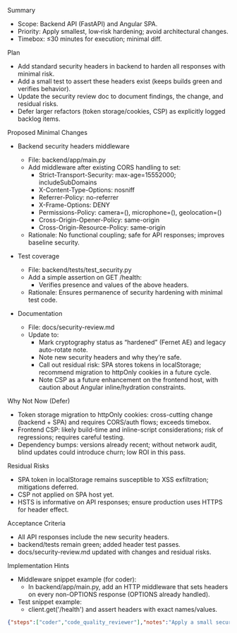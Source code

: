 Summary
- Scope: Backend API (FastAPI) and Angular SPA.
- Priority: Apply smallest, low‑risk hardening; avoid architectural changes.
- Timebox: ≤30 minutes for execution; minimal diff.

Plan
- Add standard security headers in backend to harden all responses with minimal risk.
- Add a small test to assert these headers exist (keeps builds green and verifies behavior).
- Update the security review doc to document findings, the change, and residual risks.
- Defer larger refactors (token storage/cookies, CSP) as explicitly logged backlog items.

Proposed Minimal Changes
- Backend security headers middleware
  - File: backend/app/main.py
  - Add middleware after existing CORS handling to set:
    - Strict-Transport-Security: max-age=15552000; includeSubDomains
    - X-Content-Type-Options: nosniff
    - Referrer-Policy: no-referrer
    - X-Frame-Options: DENY
    - Permissions-Policy: camera=(), microphone=(), geolocation=()
    - Cross-Origin-Opener-Policy: same-origin
    - Cross-Origin-Resource-Policy: same-origin
  - Rationale: No functional coupling; safe for API responses; improves baseline security.

- Test coverage
  - File: backend/tests/test_security.py
  - Add a simple assertion on GET /health:
    - Verifies presence and values of the above headers.
  - Rationale: Ensures permanence of security hardening with minimal test code.

- Documentation
  - File: docs/security-review.md
  - Update to:
    - Mark cryptography status as “hardened” (Fernet AE) and legacy auto-rotate note.
    - Note new security headers and why they’re safe.
    - Call out residual risk: SPA stores tokens in localStorage; recommend migration to httpOnly cookies in a future cycle.
    - Note CSP as a future enhancement on the frontend host, with caution about Angular inline/hydration constraints.

Why Not Now (Defer)
- Token storage migration to httpOnly cookies: cross-cutting change (backend + SPA) and requires CORS/auth flows; exceeds timebox.
- Frontend CSP: likely build-time and inline-script considerations; risk of regressions; requires careful testing.
- Dependency bumps: versions already recent; without network audit, blind updates could introduce churn; low ROI in this pass.

Residual Risks
- SPA token in localStorage remains susceptible to XSS exfiltration; mitigations deferred.
- CSP not applied on SPA host yet.
- HSTS is informative on API responses; ensure production uses HTTPS for header effect.

Acceptance Criteria
- All API responses include the new security headers.
- backend/tests remain green; added header test passes.
- docs/security-review.md updated with changes and residual risks.

Implementation Hints
- Middleware snippet example (for coder):
  - In backend/app/main.py, add an HTTP middleware that sets headers on every non-OPTIONS response (OPTIONS already handled).
- Test snippet example:
  - client.get('/health') and assert headers with exact names/values.

```json
{"steps":["coder","code_quality_reviewer"],"notes":"Apply a small security-headers middleware in backend/app/main.py, add a single test in backend/tests/test_security.py to assert headers on /health, and update docs/security-review.md with findings and residual risks. Token storage migration and CSP are intentionally deferred to keep changes minimal and within the 30-minute window.","tests":"Run backend tests. New assertions: response.headers['Strict-Transport-Security'] == 'max-age=15552000; includeSubDomains', 'X-Content-Type-Options' == 'nosniff', 'Referrer-Policy' == 'no-referrer', 'X-Frame-Options' == 'DENY', 'Permissions-Policy' includes 'camera=()', 'microphone=()', 'geolocation=()', and COOP/CORP set to 'same-origin'."}
```